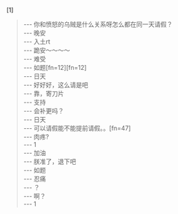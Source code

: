 
[1] 
>--- 你和愤怒的乌贼是什么关系呀怎么都在同一天请假？<br>
>--- 晚安<br>
>--- 入土rt<br>
>--- 跪安～～～～<br>
>--- 难受<br>
>--- 如题[fn=12][fn=12]<br>
>--- 日天<br>
>--- 好好好，这么请是吧<br>
>--- 靠，寄刀片<br>
>--- 支持<br>
>--- 会补更吗？<br>
>--- 日天<br>
>--- 可以请假能不能提前请假。。[fn=47]<br>
>--- 肉疼?<br>
>--- 1<br>
>--- 加油<br>
>--- 朕准了，退下吧<br>
>--- 如题<br>
>--- 忍痛<br>
>--- ？<br>
>--- 啊？<br>
>--- 1<br>
